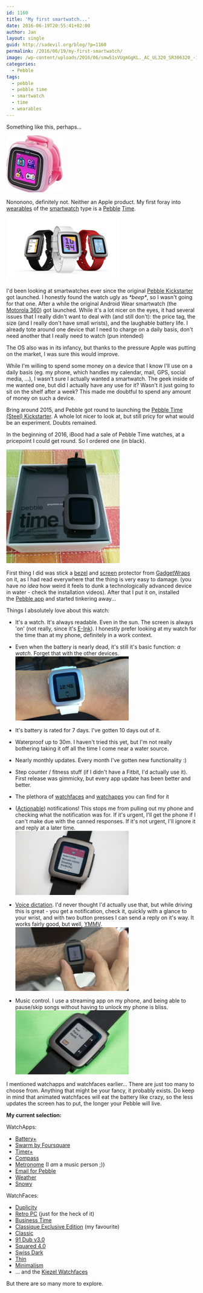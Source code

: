 ```yaml
---
id: 1160
title: 'My first smartwatch...'
date: 2016-06-19T20:55:41+02:00
author: Jan
layout: single
guid: http://sadevil.org/blog/?p=1160
permalink: /2016/06/19/my-first-smartwatch/
image: /wp-content/uploads/2016/06/smw51sVUgmGgKL._AC_UL320_SR306320_-143x150.jpg
categories:
  - Pebble
tags:
  - pebble
  - pebble time
  - smartwatch
  - time
  - wearables
---
```

<p style="text-align: left;">
  Something like this, perhaps...
</p>

![](/assets/images/2016/06/smw51sVUgmGgKL._AC_UL320_SR306320_-150x150.jpg) 

Nononono, definitely not. Neither an Apple product. My first foray into [wearables](https://en.wikipedia.org/wiki/Wearable_technology) 
of the [smartwatch](https://en.wikipedia.org/wiki/Smartwatch) type is a [Pebble](http://www.pebble.com) [Time](https://www.pebble.com/pebble-time-smartwatch-features).

![PBTime](/assets/images/2016/06/PBTime-300x169.png "PBTime") 

I'd been looking at smartwatches ever since the original [Pebble Kickstarter](https://www.kickstarter.com/projects/597507018/pebble-e-paper-watch-for-iphone-and-android) got launched. 
I honestly found the watch ugly as _\*beep\*_, so I wasn't going for that one. After a while 
the original Android Wear smartwatch (the [Motorola 360](https://www.motorola.com/us/products/moto-360)) got launched. 
While it's a lot nicer on the eyes, it had several issues that I really didn't want to deal with (and still don't): 
the price tag, the size (and I really don't have small wrists), and the laughable battery life. I already tote around one 
device that I need to charge on a daily basis, don't need another that I really need to watch (pun intended)

The OS also was in its infancy, but thanks to the pressure Apple was putting on the market, 
I was sure this would improve.

While I'm willing to spend some money on a device that I know I'll use on a daily basis 
(eg. my phone, which handles my calendar, mail, GPS, social media, ...), I wasn't sure I actually wanted a smartwatch. 
The geek inside of me wanted one, but did I actually have any use for it? Wasn't it just going to sit on the shelf after a week? This made me doubtful to spend any amount of money on such a device.

Bring around 2015, and Pebble got round to launching the [Pebble Time (Steel) Kickstarter](https://www.kickstarter.com/projects/597507018/pebble-time-awesome-smartwatch-no-compromises). A whole lot nicer to look at, but still pricy for what would be an experiment. Doubts remained.

In the beginning of 2016, iBood had a sale of Pebble Time watches, at a pricepoint I could get round. So I ordered one (in black).

![mypebble](/assets/images/2016/06/mypebble-300x300.jpg "mypebble") 

First thing I did was stick a [bezel](http://www.gadgetwraps.com/devices/smartwatch/pebble/pebble-time/pebble-time-matte-clear-bezel-skin/) and 
[screen](http://www.gadgetwraps.com/devices/smart-watch/pebble-watch/pebble-time/full-screen-protector-pebble-time.html) protector from [GadgetWraps](http://www.gadgetwraps.com) on it, as I had read everywhere that the thing is very easy to damage. (you have _no idea_ how weird it feels to dunk a technologically advanced device in water - check the installation videos). After that I put it on, installed the [Pebble app](https://play.google.com/store/apps/details?id=com.getpebble.android.basalt&hl=en) and started tinkering away...

Things I absolutely love about this watch:

* It's a watch. It's always readable. Even in the sun. The screen is always 'on' (not really, since it's [E-Ink](https://en.wikipedia.org/wiki/E_Ink)). I honestly prefer looking at my watch for the time than at my phone, definitely in a work context.
* Even when the battery is nearly dead, it's still it's basic function: _a watch_. Forget that with the other devices.  
![deadpebble](/assets/images/2016/06/deadpebble-1-300x169.png "deadpebble") 
* It's battery is rated for 7 days. I've gotten 10 days out of it.
* Waterproof up to 30m. I haven't tried this yet, but I'm not really bothering taking it off all the time I come near a water source.
* Nearly monthly updates. Every month I've gotten new functionality :)
* Step counter / fitness stuff (if I didn't have a Fitbit, I'd actually use it). First release was gimmicky, but every app update has been better and better.
* The plethora of [watchfaces](https://apps.getpebble.com/en_US/watchfaces) and [watchapps](https://apps.getpebble.com/en_US/watchapps) you can find for it
* ([Actionable](https://help.getpebble.com/customer/portal/articles/1819783-android---actionable-notifications)) notifications! This stops me from pulling out my phone and checking what the notification was for. If it's urgent, I'll get the phone if I can't make due with the canned responses. If it's not urgent, I'll ignore it and reply at a later time.  
![pebble_gmail](/assets/images/2016/06/pebble_gmail-300x169.jpg "pebble_gmail") 
* [Voice dictation](http://help.getpebble.com/customer/portal/articles/1952947-voice?b_id=8309). I'd never thought I'd actually use that, but while driving this is great - you get a notification, check it, quickly with a glance to your wrist, and with two button presses I can send a reply on it's way. It works fairly good, but well, [YMMV](https://www.urbandictionary.com/define.php?term=ymmv).  
![pebble-dictation-screen-shot-2015-06-20-at-2-32-28-am](/assets/images/2016/06/pebble-dictation-screen-shot-2015-06-20-at-2-32-28-am-1-300x168.png "pebble-dictation-screen-shot-2015-06-20-at-2-32-28-am")
 
* Music control. I use a streaming app on my phone, and being able to pause/skip songs without having to unlock my phone is bliss.  
![pebble_music_green](/assets/images/2016/06/pebble_music_green-300x169.jpg "pebble_music_green") 

I mentioned watchapps and watchfaces earlier... There are just too many to choose from. Anything that might be your fancy, it probably exists. Do keep in mind that animated watchfaces will eat the battery like crazy, so the less updates the screen has to put, the longer your Pebble will live.

**My current selection:**

WatchApps:

  * [Battery+](https://apps.getpebble.com/en_US/application/55197642d6fa6f2633000092)
  * [Swarm by Foursquare](https://apps.getpebble.com/en_US/application/52e0380f7f68b384ee000010)
  * [Timer+](https://apps.getpebble.com/en_US/application/54a1ba1afc5f23e4c000012d)
  * [Compass](https://apps.getpebble.com/en_US/application/540f7cafbc27450164000157)
  * [Metronome](https://apps.getpebble.com/en_US/application/569b571ddba9797f93000012) (I _am_ a music person ;))
  * [Email for Pebble](https://apps.getpebble.com/en_US/application/5691bdb1f72963ac6500001a)
  * [Weather](https://apps.getpebble.com/en_US/application/529eaee7d7894b8324000022)
  * [Snowy](https://apps.getpebble.com/en_US/application/561960c8a1dd2652af00000d)

WatchFaces:

  * [Duplicity](https://apps.getpebble.com/en_US/application/545e71fd80acf1a84400006b?)
  * [Retro PC](https://apps.getpebble.com/en_US/application/568167dce08e48268600002f) (just for the heck of it)
  * [Business Time](https://apps.getpebble.com/en_US/application/573da5e25253b1680800000d)
  * [Classique Exclusive Edition](https://apps.getpebble.com/en_US/application/56f2a4d1e4a8593d8f000003) (my favourite)
  * [Classic](https://apps.getpebble.com/en_US/application/52ca20c86e3cc2bc7d00003c)
  * [91 Dub v3.0](https://apps.getpebble.com/en_US/application/52b231c2b70e1c159500009b)
  * [Squared 4.0](https://apps.getpebble.com/en_US/application/52f014d342937dc4430000ee)
  * [Swiss Dark](https://apps.getpebble.com/en_US/application/56635d294ce70342e400007f)
  * [Thin](https://apps.getpebble.com/en_US/application/550ccb556caaed4e0100006d)
  * [Minimalism](https://apps.getpebble.com/en_US/application/56f93a5361a01637e5000036)
  * ... and the [Kiezel Watchfaces](https://apps.getpebble.com/en_US/developer/558e3fd4e3975e527b000055/1?native=false&query=kiezel%252520watchfaces)

But there are so many more to explore.